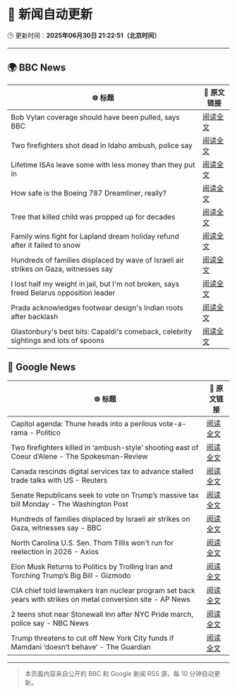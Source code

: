 # 🧠 新闻自动更新

🕒 更新时间：**2025年06月30日 21:22:51（北京时间）**

---

## 🌍 BBC News

| 🌐 标题 | 🔗 原文链接 |
|--------|-------------|
| Bob Vylan coverage should have been pulled, says BBC | [阅读全文](https://www.bbc.com/news/articles/c75rr6g96z4o) |
| Two firefighters shot dead in Idaho ambush, police say | [阅读全文](https://www.bbc.com/news/articles/c9vrg9g2ll7o) |
| Lifetime ISAs leave some with less money than they put in | [阅读全文](https://www.bbc.com/news/articles/c93kgye03j9o) |
| How safe is the Boeing 787 Dreamliner, really? | [阅读全文](https://www.bbc.com/news/articles/cwyq7vgq2e5o) |
| Tree that killed child was propped up for decades | [阅读全文](https://www.bbc.com/news/articles/cj4eexvw59xo) |
| Family wins fight for Lapland dream holiday refund after it failed to snow | [阅读全文](https://www.bbc.com/news/articles/c994pmv77gro) |
| Hundreds of families displaced by wave of Israeli air strikes on Gaza, witnesses say | [阅读全文](https://www.bbc.com/news/articles/c62884y1pl5o) |
| I lost half my weight in jail, but I'm not broken, says freed Belarus opposition leader | [阅读全文](https://www.bbc.com/news/articles/czey1y6x6zzo) |
| Prada acknowledges footwear design's Indian roots after backlash | [阅读全文](https://www.bbc.com/news/articles/cj4e24n20wwo) |
| Glastonbury's best bits: Capaldi's comeback, celebrity sightings and lots of spoons | [阅读全文](https://www.bbc.com/news/articles/c0l4033xe22o) |

## 📰 Google News

| 🌐 标题 | 🔗 原文链接 |
|--------|-------------|
| Capitol agenda: Thune heads into a perilous vote-a-rama - Politico | [阅读全文](https://news.google.com/rss/articles/CBMirwFBVV95cUxQSEFGanJMTU1xeDhPaU5kblRHanVZeFRWeTJGdDJFSVJiUjk4MEJmdXRLcmVIVUhWYXRESTVXLXlrOXZoNEpNZWlGRS0wLWJEUktydFNrYUxpZXktcmRnQjNwd0o2WXBWYVNELWhWMjd1SXg5cGdvc0dsRDJrWkxiYkc1Vlg4Vms5Y0JGWkw4b2JGaENkZWR6R0FGSHhYRllTamxJWmJkVDQ4U1p3X3JZ?oc=5) |
| Two firefighters killed in ‘ambush-style’ shooting east of Coeur d’Alene - The Spokesman-Review | [阅读全文](https://news.google.com/rss/articles/CBMingFBVV95cUxPODZRTlNlWDNRUjZqZkZjanFhWC11NVB4V0hvQWdzZFo2cm03YzIydUU5emR0ekxxM2xGbUZMSWxVNU02X3J1dnZVOUF5eFBDaFRvWTVFV0RsSEk3aXZ3OFVJTXp2bWdORm5heTFGdG1HVGo1TmxSenpQTUVxWm9QTjRBVXJZZlJ5eDZTR3dFZ29YdjNvMmZUc2JxX2N4dw?oc=5) |
| Canada rescinds digital services tax to advance stalled trade talks with US - Reuters | [阅读全文](https://news.google.com/rss/articles/CBMiuwFBVV95cUxPeEpac0pXcTlxR3Yyem5lWTludkhFbTBYcFk2RHAyNURZb2J1T09mc09NVDFVOFRWb2oxZURRc3BZQ0hlUW5CRE9kRGcwdEk0czZHaWxPZkdWdTRKTGxMUHpjVTJOYXJiSnZUdVpjc0J3OWtRclhocjAwVUlLU1NoQ0pJTks5cnEtenBkd0hxT19OQ011RnZ4QWstSHR4dV9TLXJiMzIxSS1fRjdWajc5TXNKZ1pkTVE1TjBN?oc=5) |
| Senate Republicans seek to vote on Trump’s massive tax bill Monday - The Washington Post | [阅读全文](https://news.google.com/rss/articles/CBMihAFBVV95cUxPM2FMaHZTb0lmN2NKZmhkX1JWdVJWMWpSUVl4RW1RSUNDX25QbXJqT2tSeGVGNzFpMENRZkJuUEkzYUF1U21QN0pwcFVWRXczamFXNUpOaG1zVGxocVBIN1V2VGphekNaOUlyT1pvYnBLUGVaUk11WXNMOE9oLUVvLXdfbjI?oc=5) |
| Hundreds of families displaced by Israeli air strikes on Gaza, witnesses say - BBC | [阅读全文](https://news.google.com/rss/articles/CBMiWkFVX3lxTFA3bHFrYXpycXF5Y0MyUGZOWDlNa1k5eHl5cDEydW9KN0dZZ1dkYktSVHFWTjZLdTBnMTVaclZ4c3ZQVnNnTkMwRDZZOXBDRjMtdEEtaTlhdjl4UdIBX0FVX3lxTE1UT01nZWtkSXBOd3Nia0RqMTZVb05EUWZjWTBjWHZpaWd6bktueWk3ZkZwS1BlUGJaM09HU2lCRG1YWnBxYXVUbm5jUWVwNHFUZFFKRzAyYjM4dHNQYkhj?oc=5) |
| North Carolina U.S. Sen. Thom Tillis won't run for reelection in 2026 - Axios | [阅读全文](https://news.google.com/rss/articles/CBMifkFVX3lxTE5CVGMwWVF2U2dpeVRMSjJYc0V4a1hmd0hxZnBJWVVRU0hpYUFPZ3VJSVliSjNEc2g3eDFGTXlwcTRjcDhWbmkxWTY3Z25tM0h5ZHdVblc3T2VOVjI3XzRYV2hHQlBKeWtHaS1HVDFLbE10LVdaZ2VJN3pzSnFtUQ?oc=5) |
| Elon Musk Returns to Politics by Trolling Iran and Torching Trump’s Big Bill - Gizmodo | [阅读全文](https://news.google.com/rss/articles/CBMiqgFBVV95cUxOMWp4dHEyRGtKN3BHLU00Y0xwRFhlMjdZS0RIUFRTOVZUNVBTUUlkdHBHMF9KeER6QzhvVDAyNHppQk9Wc21DRTJwR3NDZklRRmJEZzdiNWlLOHVkRDZib3ZsSVkzVlJ6Q1dYUklOM0NEWUJrT3k5RFNQWnUtWFltX1V2LUR4d2VkQjRyb1B5Mjk2QzdRMWU4OWJFOVJURE1oT296RzNCUDV2Zw?oc=5) |
| CIA chief told lawmakers Iran nuclear program set back years with strikes on metal conversion site - AP News | [阅读全文](https://news.google.com/rss/articles/CBMimgFBVV95cUxOWnh0SEctTXk3TWNEYUZVblZqTnFSVTZKWldiZE9KcVE2YURpUzBoOERUZkRwNEszUmczZ0F5b2l2c0ZhQnpaSkFJNlFQbWpoQnRGUDk2bkJFbVAtZXpaRVJjMm4zOVhMaE0yRFBIUC1IR1VROU1NTE81SDVIS1VXeUtKTnZHRmxIZFk2NUdzZGVYSkxPS0Ftb2h3?oc=5) |
| 2 teens shot near Stonewall Inn after NYC Pride march, police say - NBC News | [阅读全文](https://news.google.com/rss/articles/CBMiowFBVV95cUxOOVpNMWtERWVTR3ZTazNMZlR0blZ1cEVic3dFR1RObTlaRE5HOU5rUXRIX0NOVy1WcVBibVlIZVNBcDBfZVgzVVhJVlJ0bzE1QmdJcllSQkxyMXl4TE5jNnFOZ3RjcWMySmVzV0dSWDgydURjV01sU1BURWFYcEM1U3hTaEx3QnpJSXlBNDdwbmFHN0c1LW5sY1RodTBOWVRvbFJ30gFWQVVfeXFMT3o1WlNNb3dGREVQVURndEN6WHd1dEM5Y1NMVWxyaGRyVDRpdW9pNkV2cGdHUU9HcHlxSENidWRqV1pDS0g0cllJanZvVzV6OTgzdFEwQUE?oc=5) |
| Trump threatens to cut off New York City funds if Mamdani ‘doesn’t behave’ - The Guardian | [阅读全文](https://news.google.com/rss/articles/CBMihAFBVV95cUxQU25aQ21mLUR6RmhCUU1yVzBsTTZnUXlDSkh4YWV3QjgySFo1RmJNaHRGV3hQdnROYXdQUng4T0JXcWFOSjg1TzFPUU9Dd2d0NnBGNU5IU0ZFMy1xZmpId3FnYzBNWHNneGZRLU5GWU10UVl4aFBKeEZYS0owajRhRnFLS2o?oc=5) |

---
> 本页面内容来自公开的 BBC 和 Google 新闻 RSS 源，每 10 分钟自动更新。